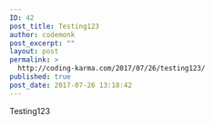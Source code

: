 ```yaml
---
ID: 42
post_title: Testing123
author: codemonk
post_excerpt: ""
layout: post
permalink: >
  http://coding-karma.com/2017/07/26/testing123/
published: true
post_date: 2017-07-26 13:18:42
---
```

Testing123